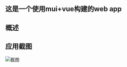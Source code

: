 ## 这是一个使用mui+vue构建的web app 
## 概述

## 应用截图

![截图](http://www.coolivan.com/demo/images/muimovie.gif)
